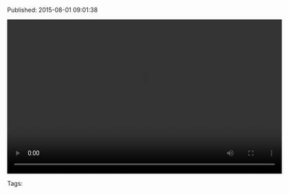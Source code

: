 


Published: 2015-08-01 09:01:38

<video controls="controls" autoplay="autoplay" src="125583764874.mp4" type="video/mp4" width="640" height="360"></video>

Tags: 
